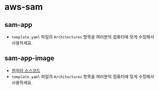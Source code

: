 # aws-sam

## sam-app

- `template.yaml` 파일의 `Architectures` 항목을 여러분의 컴퓨터에 맞게 수정해서 사용하세요.

## sam-app-image

- [원저자 소스코드](https://github.com/noahgift/Python-MLOps-Cookbook/tree/main/recipes/aws-lambda-sam/sam-ml-predict)
- `template.yaml` 파일의 `Architectures` 항목을 여러분의 컴퓨터에 맞게 수정해서 사용하세요.